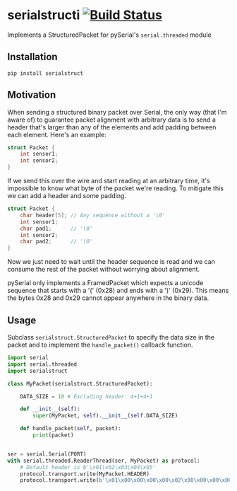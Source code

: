 # serialstructi [![Build Status](https://travis-ci.org/eoswald/serialstruct.svg?branch=master)](https://travis-ci.org/eoswald/serialstruct)
Implements a StructuredPacket for pySerial's `serial.threaded` module

## Installation
`pip install serialstruct`

## Motivation
When sending a structured binary packet over Serial, the only way (that I'm aware
of) to guarantee packet alignment with arbitrary data is to send a header that's
larger than any of the elements and add padding between each element. Here's an
example:

```c
struct Packet {
	int sensor1;
	int sensor2;
}
```

If we send this over the wire and start reading at an arbitrary time, it's
impossible to know what byte of the packet we're reading. To mitigate this we can
add a header and some padding.

```c
struct Packet {
	char header[5]; // Any sequence without a '\0'
	int sensor1;
	char pad1;      // '\0'
	int sensor2;
	char pad2;      // '\0'
}
```

Now we just need to wait until the header sequence is read and we can consume the
rest of the packet without worrying about alignment.

pySerial only implements a FramedPacket which expects a unicode sequence that
starts with a '(' (0x28) and ends with a ')' (0x29). This means the bytes 0x28 and
0x29 cannot appear anywhere in the binary data.

## Usage
Subclass `serialstruct.StructuredPacket` to specify the data size in the packet
and to implement the `handle_packet()` callback function.
```python
import serial
import serial.threaded
import serialstruct

class MyPacket(serialstruct.StructuredPacket):

    DATA_SIZE = 10 # Excluding header: 4+1+4+1

    def __init__(self):
        super(MyPacket, self).__init__(self.DATA_SIZE)

    def handle_packet(self, packet):
        print(packet)


ser = serial.Serial(PORT)
with serial.threaded.ReaderThread(ser, MyPacket) as protocol:
    # Default header is b'\x01\x02\x03\x04\x05'
    protocol.transport.write(MyPacket.HEADER)
    protocol.transport.write(b'\x01\x00\x00\x00\x00\x02\x00\x00\x00\x00')
```
